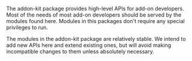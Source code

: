 The addon-kit package provides high-level APIs for add-on developers.
Most of the needs of most add-on developers should be served by the modules
found here. Modules in this packages don't require any special privileges to
run.

The modules in the addon-kit package are relatively stable. We intend to add
new APIs here and extend existing ones, but will avoid making incompatible
changes to them unless absolutely necessary.

